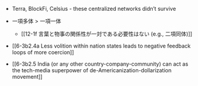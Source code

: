 - Terra, BlockFi, Celsius - these centralized networks didn’t survive

- 一項多体 > 一項一体
	- [[12-1f 言葉と物事の関係性が一対である必要性はない (e.g., 二項同体)]]

- [[6-3b2.4a Less volition within nation states leads to negative feedback loops of more coercion]]
- [[6-3b2.5 India (or any other country-company-community) can act as the tech-media superpower of de-Americanization-dollarization movement]]
